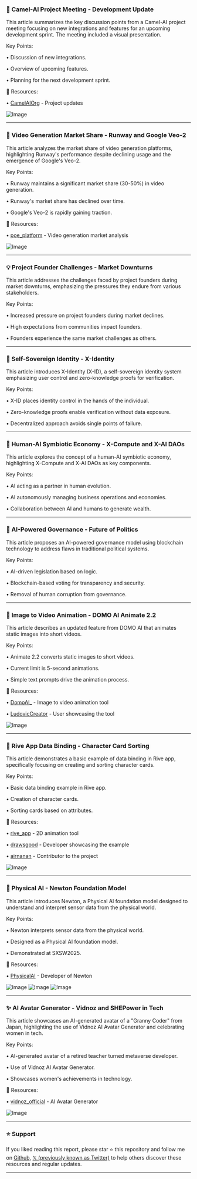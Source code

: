### 🤖 Camel-AI Project Meeting - Development Update

This article summarizes the key discussion points from a Camel-AI project meeting focusing on new integrations and features for an upcoming development sprint.  The meeting included a visual presentation.

Key Points:

• Discussion of new integrations.

• Overview of upcoming features.

• Planning for the next development sprint.


🔗 Resources:

• [CamelAIOrg](https://x.com/CamelAIOrg) - Project updates

![Image](https://pbs.twimg.com/media/GlsbvKIXEAAaClZ?format=jpg&name=small)


---
### 🤖 Video Generation Market Share - Runway and Google Veo-2

This article analyzes the market share of video generation platforms, highlighting Runway's performance despite declining usage and the emergence of Google's Veo-2.

Key Points:

• Runway maintains a significant market share (30-50%) in video generation.

• Runway's market share has declined over time.

• Google's Veo-2 is rapidly gaining traction.


🔗 Resources:

• [poe_platform](https://x.com/poe_platform) - Video generation market analysis

![Image](https://pbs.twimg.com/media/GlsI3NaakAA8UfU?format=png&name=small)


---
### 💡 Project Founder Challenges - Market Downturns

This article addresses the challenges faced by project founders during market downturns, emphasizing the pressures they endure from various stakeholders.

Key Points:

• Increased pressure on project founders during market declines.

• High expectations from communities impact founders.

• Founders experience the same market challenges as others.


---
### 🤖 Self-Sovereign Identity - X-Identity

This article introduces X-Identity (X-ID), a self-sovereign identity system emphasizing user control and zero-knowledge proofs for verification.

Key Points:

• X-ID places identity control in the hands of the individual.

• Zero-knowledge proofs enable verification without data exposure.

• Decentralized approach avoids single points of failure.


---
### 🤖 Human-AI Symbiotic Economy - X-Compute and X-AI DAOs

This article explores the concept of a human-AI symbiotic economy, highlighting X-Compute and X-AI DAOs as key components.

Key Points:

• AI acting as a partner in human evolution.

• AI autonomously managing business operations and economies.

• Collaboration between AI and humans to generate wealth.



---
### 🤖 AI-Powered Governance - Future of Politics

This article proposes an AI-powered governance model using blockchain technology to address flaws in traditional political systems.

Key Points:

• AI-driven legislation based on logic.

• Blockchain-based voting for transparency and security.

• Removal of human corruption from governance.



---
### 🚀 Image to Video Animation - DOMO AI Animate 2.2

This article describes an updated feature from DOMO AI that animates static images into short videos.

Key Points:

• Animate 2.2 converts static images to short videos.

• Current limit is 5-second animations.

• Simple text prompts drive the animation process.


🔗 Resources:

• [DomoAI_](https://x.com/DomoAI_) -  Image to video animation tool

• [LudovicCreator](https://x.com/LudovicCreator) - User showcasing the tool

![Image](https://pbs.twimg.com/ext_tw_video_thumb/1897908826298302464/pu/img/4MQeXGKB33YR-j0U.jpg)


---
### 🤖 Rive App Data Binding - Character Card Sorting

This article demonstrates a basic example of data binding in Rive app, specifically focusing on creating and sorting character cards.

Key Points:

• Basic data binding example in Rive app.

• Creation of character cards.

• Sorting cards based on attributes.


🔗 Resources:

• [rive_app](https://x.com/rive_app) - 2D animation tool

• [drawsgood](https://x.com/drawsgood) - Developer showcasing the example

• [airnanan](https://x.com/airnanan) - Contributor to the project

![Image](https://pbs.twimg.com/ext_tw_video_thumb/1898784518250618881/pu/img/MldZvwcbtShkQ_7-.jpg)



---
### 🤖 Physical AI - Newton Foundation Model

This article introduces Newton, a Physical AI foundation model designed to understand and interpret sensor data from the physical world.

Key Points:

• Newton interprets sensor data from the physical world.

• Designed as a Physical AI foundation model.

• Demonstrated at SXSW2025.


🔗 Resources:

• [PhysicalAI](https://x.com/PhysicalAI) - Developer of Newton

![Image](https://pbs.twimg.com/media/GlnZw2YboAALF7F?format=jpg&name=small)
![Image](https://pbs.twimg.com/media/GlnZw2gaYAAgHuz?format=jpg&name=small)
![Image](https://pbs.twimg.com/media/GlnZzDtbYAA0u1t?format=jpg&name=small)


---
### ✨  AI Avatar Generator - Vidnoz and SHEPower in Tech

This article showcases an AI-generated avatar of a "Granny Coder" from Japan, highlighting the use of Vidnoz AI Avatar Generator and celebrating women in tech.

Key Points:

•  AI-generated avatar of a retired teacher turned metaverse developer.

•  Use of Vidnoz AI Avatar Generator.

•  Showcases women's achievements in technology.


🔗 Resources:

• [vidnoz_official](https://x.com/vidnoz_official) - AI Avatar Generator

![Image](https://pbs.twimg.com/media/GlbWjU3bwAENQCY?format=jpg&name=small)


---

### ⭐️ Support

If you liked reading this report, please star ⭐️ this repository and follow me on [Github](https://github.com/Drix10), [𝕏 (previously known as Twitter)](https://x.com/DRIX_10_) to help others discover these resources and regular updates.

---